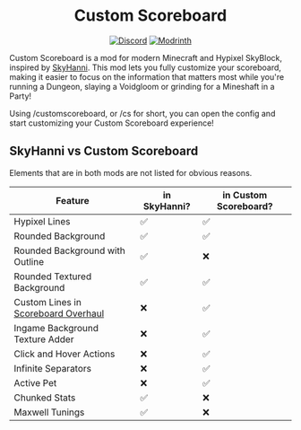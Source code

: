 <h1 align="center">
    Custom Scoreboard
</h1>
<div align="center">

[![Discord](https://img.shields.io/discord/1296157888343179264?color=8c03fc&label=Discord&logo=discord&logoColor=white)](https://discord.gg/FsRc2GUwZR)
[![Modrinth](https://img.shields.io/modrinth/dt/fpb5uaJt?style=flat&logo=modrinth)](https://modrinth.com/mod/skyblock-custom-scoreboard)

</div>

Custom Scoreboard is a mod for modern Minecraft and Hypixel SkyBlock, inspired by [SkyHanni](https://modrinth.com/mod/skyhanni).
This mod lets you fully customize your scoreboard, making it easier to focus on the information that matters most while you're running a
Dungeon, slaying a Voidgloom or grinding for a Mineshaft in a Party!

Using /customscoreboard, or /cs for short, you can open the config and start customizing your Custom Scoreboard experience!

## SkyHanni vs Custom Scoreboard

Elements that are in both mods are not listed for obvious reasons.

| Feature                                                                             | in SkyHanni? | in Custom Scoreboard? |
|-------------------------------------------------------------------------------------|--------------|-----------------------|
| Hypixel Lines                                                                       | ✅            | ✅                     |
| Rounded Background                                                                  | ✅            | ✅                     |
| Rounded Background with Outline                                                     | ✅            | ❌                     |
| Rounded Textured Background                                                         | ✅            | ✅                     |
| Custom Lines in [Scoreboard Overhaul](https://modrinth.com/mod/scoreboard-overhaul) | ❌            | ✅                     |
| Ingame Background Texture Adder                                                     | ❌            | ✅                     |
| Click and Hover Actions                                                             | ❌            | ✅                     |
| Infinite Separators                                                                 | ❌            | ✅                     |
| Active Pet                                                                          | ❌            | ✅                     |
| Chunked Stats                                                                       | ✅            | ❌                     |
| Maxwell Tunings                                                                     | ✅            | ❌                     |


